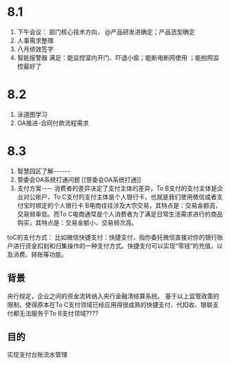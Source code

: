 # 8.1
1. 下午会议： 部门核心技术方向， @产品研发进确定；产品选型确定 
2. 人事需求整理
3. 八月绩效签字
4. 智能报警器
满足：能监控室内开门、吓退小偷；能断电断网使用 ；能拍照监控最好了

# 8.2
1. 泳道图学习
2. OA推进-合同付款流程需求
# 8.3
1. 智慧园区了解------
2. 管委会OA系统打通问题 [[管委会OA系统打通]]
3. 支付方案----
消费者的差异决定了支付主体的差异，To B支付的支付主体是企业对公账户，To C支付的支付主体是个人银行卡，也就是我们使用微信或者支付宝时绑定的个人银行卡
B电商往往涉及大宗交易，其特点是：交易金额高，交易频率低。而To C电商通常是个人消费者为了满足日常生活需求进行的商品购买，其特点是：交易金额小，交易频次高。

toC的支付方式： 比如微信快捷支付：快捷支付，指你委托微信直接对你的银行账户进行资金扣划和归集操作的一种支付方式。快捷支付可以实现“零钱”的充值，以及消费、转账等功能。
## 背景
央行规定，企业之间的资金流转纳入央行金融清结算系统。
基于以上监管政策的限制，使得原本在To C支付领域已经应用得很成熟的快捷支付、代扣收、银联支付都无法服务于To B支付领域????

## 目的
实现支付台账流水管理